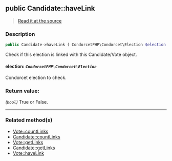## public Candidate::haveLink

> [Read it at the source](https://github.com/julien-boudry/Condorcet/blob/master/src/Linkable.php#L30)

### Description    

```php
public Candidate->haveLink ( CondorcetPHP\Condorcet\Election $election ): bool
```

Check if this election is linked with this Candidate/Vote object.
    

#### **election:** *```CondorcetPHP\Condorcet\Election```*   
Condorcet election to check.    


### Return value:   

*(```bool```)* True or False.


---------------------------------------

### Related method(s)      

* [Vote::countLinks](/Docs/ApiReferences/Vote%20Class/public%20Vote--countLinks.md)    
* [Candidate::countLinks](/Docs/ApiReferences/Candidate%20Class/public%20Candidate--countLinks.md)    
* [Vote::getLinks](/Docs/ApiReferences/Vote%20Class/public%20Vote--getLinks.md)    
* [Candidate::getLinks](/Docs/ApiReferences/Candidate%20Class/public%20Candidate--getLinks.md)    
* [Vote::haveLink](/Docs/ApiReferences/Vote%20Class/public%20Vote--haveLink.md)    
